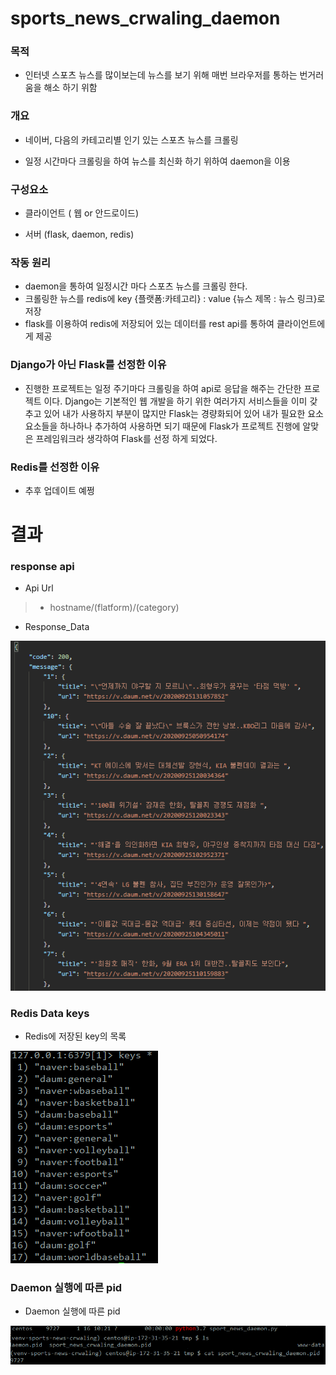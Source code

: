 # sports_news_crwaling_daemon



### 목적

- 인터넷 스포츠 뉴스를 많이보는데 뉴스를 보기 위해 매번 브라우저를 통하는 번거러움을 해소 하기 위함

### 개요

- 네이버, 다음의 카테고리별 인기 있는 스포츠 뉴스를 크롤링

- 일정 시간마다 크롤링을 하여 뉴스를 최신화 하기 위하여 daemon을 이용

### 구성요소

- 클라이언트 ( 웹 or 안드로이드)

- 서버 (flask, daemon, redis)

### 작동 원리

- daemon을 통하여 일정시간 마다 스포츠 뉴스를 크롤링 한다.
- 크롤링한 뉴스를 redis에  key {플랫폼:카테고리} : value {뉴스 제목 : 뉴스 링크}로 저장
- flask를 이용하여 redis에 저장되어 있는 데이터를 rest api를 통하여 클라이언트에게 제공


### Django가 아닌 Flask를 선정한 이유

- 진행한 프로젝트는 일정 주기마다 크롤링을 하여 api로 응답을 해주는 간단한 프로젝트 이다. Django는 기본적인 웹 개발을 하기 위한 여러가지 서비스들을 이미 갖추고 있어 내가 사용하지 부분이 많지만 Flask는 경량화되어 있어 내가 필요한 요소요소들을 하나하나 추가하여 사용하면 되기 때문에 Flask가 프로젝트 진행에 알맞은 프레임워크라 생각하여 Flask를 선정 하게 되었다.


### Redis를 선정한 이유

- 추후 업데이트 예쩡

# 결과


### response api

- Api Url

>- hostname/(flatform)/(category)

- Response_Data

![Response Data](/image/api.PNG)


### Redis Data keys

- Redis에 저장된 key의 목록

![redis_keys](/image/redis_keys.PNG)


### Daemon 실행에 따른 pid

- Daemon 실행에 따른 pid

![daemon_pid](image/daemon_pid.png)

